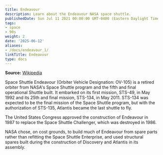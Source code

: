 ```yaml
---
title: Endeavour
description: Learn about the Endeavour NASA space shuttle.
publishedDate: Sun Jul 11 2021 00:00:00 GMT-0400 (Eastern Daylight Time)
tags:
- space
- 90s
weight: 2
date: '2025-06-12'
aliases:
- /docs/endeavour_1/
linkTitle: Endeavour
type: docs
---
```


**Source:** [Wikipedia](https://en.wikipedia.org/wiki/Space_Shuttle_Endeavour)

Space Shuttle Endeavour (Orbiter Vehicle Designation: OV-105) is a retired orbiter from NASA's Space Shuttle program and the fifth and final operational Shuttle built. It embarked on its first mission, STS-49, in May 1992 and its 25th and final mission, STS-134, in May 2011. STS-134 was expected to be the final mission of the Space Shuttle program, but with the authorization of STS-135, Atlantis became the last shuttle to fly.

The United States Congress approved the construction of Endeavour in 1987 to replace the Space Shuttle Challenger, which was destroyed in 1986.

NASA chose, on cost grounds, to build much of Endeavour from spare parts rather than refitting the Space Shuttle Enterprise, and used structural spares built during the construction of Discovery and Atlantis in its assembly.
